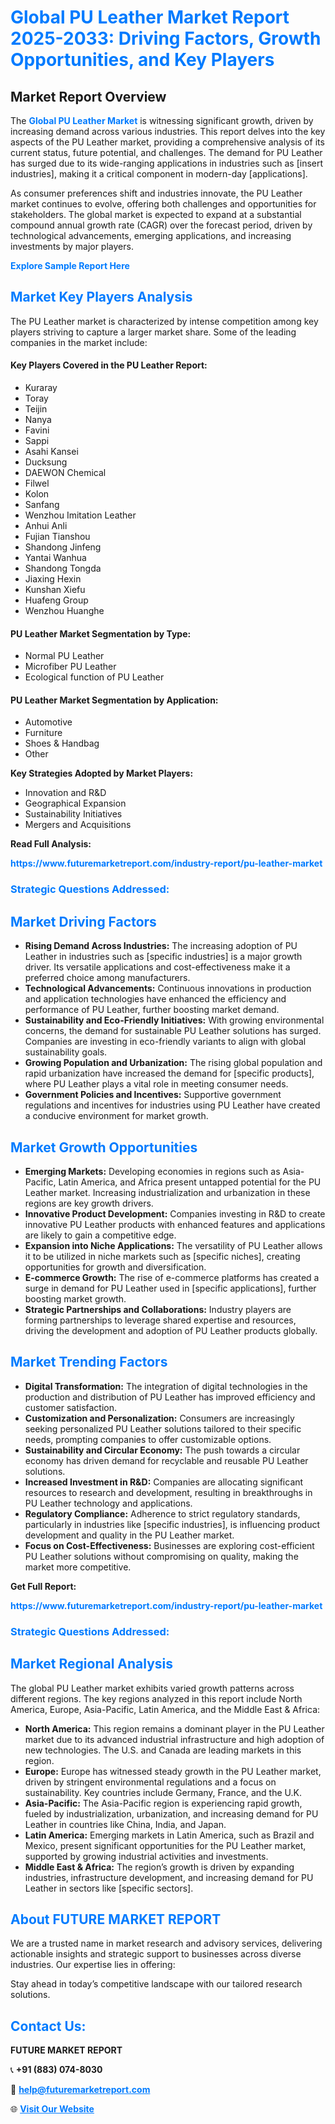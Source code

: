 <h1 style="color: #007BFF;">Global PU Leather Market Report 2025-2033: Driving Factors, Growth Opportunities, and Key Players</h1>

<section id="overview">
<h2>Market Report Overview</h2>
<p>The <a href="https://www.futuremarketreport.com/industry-report/pu-leather-market" style="color: #007BFF; text-decoration: none;"><strong>Global PU Leather Market</strong></a> is witnessing significant growth, driven by increasing demand across various industries. This report delves into the key aspects of the PU Leather market, providing a comprehensive analysis of its current status, future potential, and challenges. The demand for PU Leather has surged due to its wide-ranging applications in industries such as [insert industries], making it a critical component in modern-day [applications].</p>
<p>As consumer preferences shift and industries innovate, the PU Leather market continues to evolve, offering both challenges and opportunities for stakeholders. The global market is expected to expand at a substantial compound annual growth rate (CAGR) over the forecast period, driven by technological advancements, emerging applications, and increasing investments by major players.</p>
</section>

<section id="overview">
<p><a href="https://www.futuremarketreport.com/request-sample/reportId=57977" style="color: #007BFF; text-decoration: none;"><strong>Explore Sample Report Here</strong></a></p>
</section>

<section id="key-players">
<h2 style="color: #007BFF;">Market Key Players Analysis</h2>
<p>The PU Leather market is characterized by intense competition among key players striving to capture a larger market share. Some of the leading companies in the market include:</p>
<h4>Key Players Covered in the PU Leather Report:</h4>
<ul><li>Kuraray</li><li>Toray</li><li>Teijin</li><li>Nanya</li><li>Favini</li><li>Sappi</li><li>Asahi Kansei</li><li>Ducksung</li><li>DAEWON Chemical</li><li>Filwel</li><li>Kolon</li><li>Sanfang</li><li>Wenzhou Imitation Leather</li><li>Anhui Anli</li><li>Fujian Tianshou</li><li>Shandong Jinfeng</li><li>Yantai Wanhua</li><li>Shandong Tongda</li><li>Jiaxing Hexin</li><li>Kunshan Xiefu</li><li>Huafeng Group</li><li>Wenzhou Huanghe</li></ul>
<h4>PU Leather Market Segmentation by Type:</h4>
<ul><li>Normal PU Leather</li><li>Microfiber PU Leather</li><li>Ecological function of PU Leather</li></ul>

<h4>PU Leather Market Segmentation by Application:</h4>
<ul><li>Automotive</li><li>Furniture</li><li>Shoes &amp; Handbag</li><li>Other</li></ul>
<p><strong>Key Strategies Adopted by Market Players:</strong></p>
<ul>
<li>Innovation and R&D</li>
<li>Geographical Expansion</li>
<li>Sustainability Initiatives</li>
<li>Mergers and Acquisitions</li>
</ul>
</section>

<section>
<p><strong>Read Full Analysis: </strong></p><a href="https://www.futuremarketreport.com/industry-report/pu-leather-market" style="color: #007BFF; text-decoration: none;"><strong>https://www.futuremarketreport.com/industry-report/pu-leather-market</strong></a>
<h3 style="color: #007BFF;">Strategic Questions Addressed:</h3>
</section>

<section id="driving-factors">
<h2 style="color: #007BFF;">Market Driving Factors</h2>
<ul>
<li><strong>Rising Demand Across Industries:</strong> The increasing adoption of PU Leather in industries such as [specific industries] is a major growth driver. Its versatile applications and cost-effectiveness make it a preferred choice among manufacturers.</li>
<li><strong>Technological Advancements:</strong> Continuous innovations in production and application technologies have enhanced the efficiency and performance of PU Leather, further boosting market demand.</li>
<li><strong>Sustainability and Eco-Friendly Initiatives:</strong> With growing environmental concerns, the demand for sustainable PU Leather solutions has surged. Companies are investing in eco-friendly variants to align with global sustainability goals.</li>
<li><strong>Growing Population and Urbanization:</strong> The rising global population and rapid urbanization have increased the demand for [specific products], where PU Leather plays a vital role in meeting consumer needs.</li>
<li><strong>Government Policies and Incentives:</strong> Supportive government regulations and incentives for industries using PU Leather have created a conducive environment for market growth.</li>
</ul>
</section>

<section id="growth-opportunities">
<h2 style="color: #007BFF;">Market Growth Opportunities</h2>
<ul>
<li><strong>Emerging Markets:</strong> Developing economies in regions such as Asia-Pacific, Latin America, and Africa present untapped potential for the PU Leather market. Increasing industrialization and urbanization in these regions are key growth drivers.</li>
<li><strong>Innovative Product Development:</strong> Companies investing in R&D to create innovative PU Leather products with enhanced features and applications are likely to gain a competitive edge.</li>
<li><strong>Expansion into Niche Applications:</strong> The versatility of PU Leather allows it to be utilized in niche markets such as [specific niches], creating opportunities for growth and diversification.</li>
<li><strong>E-commerce Growth:</strong> The rise of e-commerce platforms has created a surge in demand for PU Leather used in [specific applications], further boosting market growth.</li>
<li><strong>Strategic Partnerships and Collaborations:</strong> Industry players are forming partnerships to leverage shared expertise and resources, driving the development and adoption of PU Leather products globally.</li>
</ul>
</section>

<section id="trending-factors">
<h2 style="color: #007BFF;">Market Trending Factors</h2>
<ul>
<li><strong>Digital Transformation:</strong> The integration of digital technologies in the production and distribution of PU Leather has improved efficiency and customer satisfaction.</li>
<li><strong>Customization and Personalization:</strong> Consumers are increasingly seeking personalized PU Leather solutions tailored to their specific needs, prompting companies to offer customizable options.</li>
<li><strong>Sustainability and Circular Economy:</strong> The push towards a circular economy has driven demand for recyclable and reusable PU Leather solutions.</li>
<li><strong>Increased Investment in R&D:</strong> Companies are allocating significant resources to research and development, resulting in breakthroughs in PU Leather technology and applications.</li>
<li><strong>Regulatory Compliance:</strong> Adherence to strict regulatory standards, particularly in industries like [specific industries], is influencing product development and quality in the PU Leather market.</li>
<li><strong>Focus on Cost-Effectiveness:</strong> Businesses are exploring cost-efficient PU Leather solutions without compromising on quality, making the market more competitive.</li>
</ul>
</section>

<section>
<p><strong>Get Full Report: </strong></p><a href="https://www.futuremarketreport.com/industry-report/pu-leather-market" style="color: #007BFF; text-decoration: none;"><strong>https://www.futuremarketreport.com/industry-report/pu-leather-market</strong></a>
<h3 style="color: #007BFF;">Strategic Questions Addressed:</h3>
</section>


<section id="regional-analysis">
<h2 style="color: #007BFF;">Market Regional Analysis</h2>
<p>The global PU Leather market exhibits varied growth patterns across different regions. The key regions analyzed in this report include North America, Europe, Asia-Pacific, Latin America, and the Middle East & Africa:</p>
<ul>
<li><strong>North America:</strong> This region remains a dominant player in the PU Leather market due to its advanced industrial infrastructure and high adoption of new technologies. The U.S. and Canada are leading markets in this region.</li>
<li><strong>Europe:</strong> Europe has witnessed steady growth in the PU Leather market, driven by stringent environmental regulations and a focus on sustainability. Key countries include Germany, France, and the U.K.</li>
<li><strong>Asia-Pacific:</strong> The Asia-Pacific region is experiencing rapid growth, fueled by industrialization, urbanization, and increasing demand for PU Leather in countries like China, India, and Japan.</li>
<li><strong>Latin America:</strong> Emerging markets in Latin America, such as Brazil and Mexico, present significant opportunities for the PU Leather market, supported by growing industrial activities and investments.</li>
<li><strong>Middle East & Africa:</strong> The region’s growth is driven by expanding industries, infrastructure development, and increasing demand for PU Leather in sectors like [specific sectors].</li>
</ul>
</section>

<footer>
<h2 style="color: #007BFF;">About FUTURE MARKET REPORT</h2>
<p>We are a trusted name in market research and advisory services, delivering actionable insights and strategic support to businesses across diverse industries. Our expertise lies in offering:</p>

<p>Stay ahead in today’s competitive landscape with our tailored research solutions.</p>

<h2 style="color: #007BFF;">Contact Us:</h2>
<p><strong>FUTURE MARKET REPORT</strong></p>
<p>📞 <strong>+91 (883) 074-8030</strong></p>
<p>📧 <strong><a href="mailto:help@futuremarketreport.com" style="color: #007BFF;">help@futuremarketreport.com</a></strong></p>
<p>🌐 <strong><a href="https://www.futuremarketreport.com/" style="color: #007BFF;">Visit Our Website</a></strong></p>
</footer>